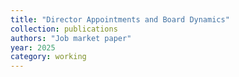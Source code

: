 ```yaml
---
title: "Director Appointments and Board Dynamics"
collection: publications
authors: "Job market paper"
year: 2025
category: working
---
```


